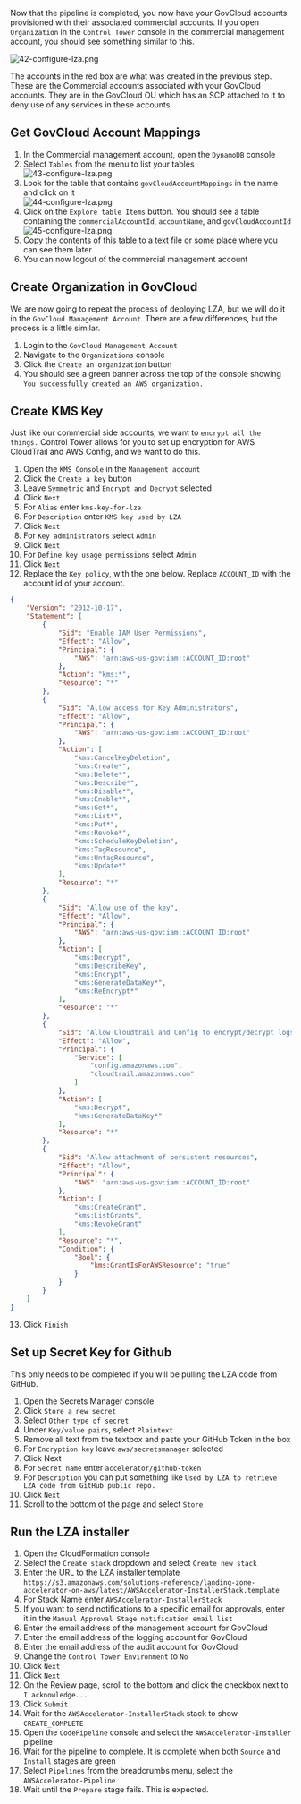 Now that the pipeline is completed, you now have your GovCloud accounts provisioned with their associated commercial accounts.
If you open `Organization` in the `Control Tower` console in the commercial management account, you should see something
similar to this.

![42-configure-lza.png](images%2F42-configure-lza.png)    
    
The accounts in the red box are what was created in the previous step.  These are the Commercial accounts associated with
your GovCloud accounts.  They are in the GovCloud OU which has an SCP attached to it to deny use of any services in these accounts.


    
## Get GovCloud Account Mappings

1. In the Commercial management account, open the `DynamoDB` console
2. Select `Tables` from the menu to list your tables    
![43-configure-lza.png](images%2F43-configure-lza.png)    
3. Look for the table that contains `govCloudAccountMappings` in the name and click on it    
![44-configure-lza.png](images%2F44-configure-lza.png)    
4. Click on the `Explore table Items` button. You should see a table containing the `commercialAccountId`, `accountName`,
and `govCloudAccountId`
![45-configure-lza.png](images%2F45-configure-lza.png)    
5. Copy the contents of this table to a text file or some place where you can see them later
6. You can now logout of the commercial management account


## Create Organization in GovCloud
We are now going to repeat the process of deploying LZA, but we will do it in the `GovCloud Management Account`. There
are a few differences, but the process is a little similar.

1. Login to the `GovCloud Management Account`
2. Navigate to the `Organizations` console
3. Click the `Create an organization` button
4. You should see a green banner across the top of the console showing `You successfully created an AWS organization.`


## Create KMS Key
Just like our commercial side accounts, we want to `encrypt all the things.`  Control Tower allows for you to set up 
encryption for AWS CloudTrail and AWS Config, and we want to do this.  

1. Open the `KMS Console` in the `Management account`
2. Click the `Create a key` button
3. Leave `Symmetric` and `Encrypt and Decrypt` selected
4. Click `Next`
5. For `Alias` enter `kms-key-for-lza`
6. For `Description` enter `KMS key used by LZA`
7. Click `Next`
8. For `Key administrators` select `Admin`
9. Click `Next`
10. For `Define key usage permissions` select `Admin`
11. Click `Next`
12. Replace the `Key policy`, with the one below.  Replace `ACCOUNT_ID` with the account id of your account.

```json
{
    "Version": "2012-10-17",
    "Statement": [
        {
            "Sid": "Enable IAM User Permissions",
            "Effect": "Allow",
            "Principal": {
                "AWS": "arn:aws-us-gov:iam::ACCOUNT_ID:root"
            },
            "Action": "kms:*",
            "Resource": "*"
        },
        {
            "Sid": "Allow access for Key Administrators",
            "Effect": "Allow",
            "Principal": {
                "AWS": "arn:aws-us-gov:iam::ACCOUNT_ID:root"
            },
            "Action": [
                "kms:CancelKeyDeletion",
                "kms:Create*",
                "kms:Delete*",
                "kms:Describe*",
                "kms:Disable*",
                "kms:Enable*",
                "kms:Get*",
                "kms:List*",
                "kms:Put*",
                "kms:Revoke*",
                "kms:ScheduleKeyDeletion",
                "kms:TagResource",
                "kms:UntagResource",
                "kms:Update*"
            ],
            "Resource": "*"
        },
        {
            "Sid": "Allow use of the key",
            "Effect": "Allow",
            "Principal": {
                "AWS": "arn:aws-us-gov:iam::ACCOUNT_ID:root"
            },
            "Action": [
                "kms:Decrypt",
                "kms:DescribeKey",
                "kms:Encrypt",
                "kms:GenerateDataKey*",
                "kms:ReEncrypt*"
            ],
            "Resource": "*"
        },
        {
            "Sid": "Allow Cloudtrail and Config to encrypt/decrypt logs",
            "Effect": "Allow",
            "Principal": {
                "Service": [
                    "config.amazonaws.com",
                    "cloudtrail.amazonaws.com"
                ]
            },
            "Action": [
                "kms:Decrypt",
                "kms:GenerateDataKey*"
            ],
            "Resource": "*"
        },
        {
            "Sid": "Allow attachment of persistent resources",
            "Effect": "Allow",
            "Principal": {
                "AWS": "arn:aws-us-gov:iam::ACCOUNT_ID:root"
            },
            "Action": [
                "kms:CreateGrant",
                "kms:ListGrants",
                "kms:RevokeGrant"
            ],
            "Resource": "*",
            "Condition": {
                "Bool": {
                    "kms:GrantIsForAWSResource": "true"
                }
            }
        }
    ]
}
```
13. Click `Finish`

## Set up Secret Key for Github
This only needs to be completed if you will be pulling the LZA code from GitHub.
1. Open the Secrets Manager console
2. Click `Store a new secret`
3. Select `Other type of secret`
4. Under `Key/value pairs`, select `Plaintext`
5. Remove all text from the textbox and paste your GitHub Token in the box
6. For `Encryption key` leave `aws/secretsmanager` selected
7. Click Next
8. For `Secret name` enter `accelerator/github-token`
9. For `Description` you can put something like `Used by LZA to retrieve LZA code from GitHub public repo.`
10. Click `Next`
11. Scroll to the bottom of the page and select `Store`


## Run the LZA installer
1. Open the CloudFormation console
2. Select the `Create stack` dropdown and select `Create new stack`
3. Enter the URL to the LZA installer template `https://s3.amazonaws.com/solutions-reference/landing-zone-accelerator-on-aws/latest/AWSAccelerator-InstallerStack.template`
4. For Stack Name enter `AWSAccelerator-InstallerStack`
5. If you want to send notifications to a specific email for approvals, enter it in the `Manual Approval Stage notification email list`
6. Enter the email address of the management account for GovCloud
7. Enter the email address of the logging account for GovCloud
8. Enter the email address of the audit account for GovCloud
9. Change the `Control Tower Environment` to `No`
10. Click `Next`
11. Click `Next`
12. On the Review page, scroll to the bottom and click the checkbox next to `I acknowledge...`
13. Click `Submit`
14. Wait for the `AWSAccelerator-InstallerStack` stack to show `CREATE_COMPLETE`
15. Open the `CodePipeline` console and select the `AWSAccelerator-Installer` pipeline
16. Wait for the pipeline to complete. It is complete when both `Source` and `Install` stages are green
17. Select  `Pipelines` from the breadcrumbs menu, select the `AWSAccelerator-Pipeline`
18. Wait until the `Prepare` stage fails.  This is expected.